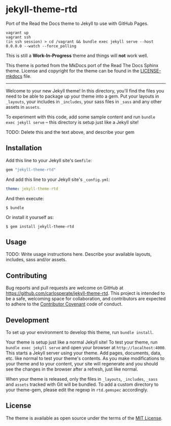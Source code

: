 # jekyll-theme-rtd

Port of the Read the Docs theme to Jekyll to use with GitHub Pages.

```
vagrant up
vagrant ssh
(in ssh session) > cd /vagrant && bundle exec jekyll serve --host 0.0.0.0 --watch --force_polling 
```

This is still a **Work-In-Progress** theme and things will **not** work well.

This theme is ported from the MkDocs port of the Read The Docs Sphinx theme.
License and copyright for the theme can be found in the
[LICENSE-mkdocs](LICENSE-mkdocs) file.

-----

Welcome to your new Jekyll theme! In this directory, you'll find the files you need to be able to package up your theme into a gem. Put your layouts in `_layouts`, your includes in `_includes`, your sass files in `_sass` and any other assets in `assets`.

To experiment with this code, add some sample content and run `bundle exec jekyll serve` – this directory is setup just like a Jekyll site!

TODO: Delete this and the text above, and describe your gem


## Installation

Add this line to your Jekyll site's `Gemfile`:

```ruby
gem "jekyll-theme-rtd"
```

And add this line to your Jekyll site's `_config.yml`:

```yaml
theme: jekyll-theme-rtd
```

And then execute:

    $ bundle

Or install it yourself as:

    $ gem install jekyll-theme-rtd

## Usage

TODO: Write usage instructions here. Describe your available layouts, includes, sass and/or assets.

## Contributing

Bug reports and pull requests are welcome on GitHub at https://github.com/carlosperate/jekyll-theme-rtd. This project is intended to be a safe, welcoming space for collaboration, and contributors are expected to adhere to the [Contributor Covenant](http://contributor-covenant.org) code of conduct.

## Development

To set up your environment to develop this theme, run `bundle install`.

Your theme is setup just like a normal Jekyll site! To test your theme, run `bundle exec jekyll serve` and open your browser at `http://localhost:4000`. This starts a Jekyll server using your theme. Add pages, documents, data, etc. like normal to test your theme's contents. As you make modifications to your theme and to your content, your site will regenerate and you should see the changes in the browser after a refresh, just like normal.

When your theme is released, only the files in `_layouts`, `_includes`, `_sass` and `assets` tracked with Git will be bundled.
To add a custom directory to your theme-gem, please edit the regexp in `rtd.gemspec` accordingly.

## License

The theme is available as open source under the terms of the [MIT License](LICENSE).
